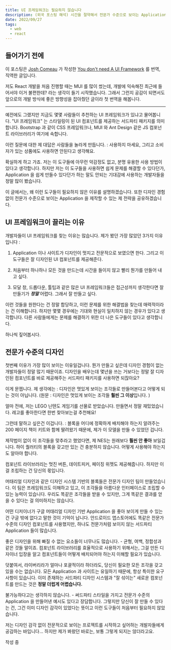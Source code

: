 ```yaml
---
title: UI 프레임워크는 필요하지 않습니다
description: (외국 포스팅 해석) 시간을 절약해서 전문가 수준으로 보이는 Application 을 만들기 위해 많은 개발자들이 Bootstrap 이니 MUI 와 같은 UI 프레임워크를 사용하려고 합니다. 안타깝게도 생각한대로 잘 되지는 않을 것입니다.
date: 2022/09/27
tags:
  - web
  - react
---
```


## 들어가기 전에

이 포스팅은 [Josh Comeau](https://www.joshwcomeau.com/) 가 작성한 [You don't need A UI Framework](https://www.smashingmagazine.com/2022/05/you-dont-need-ui-framework/) 를 번역, 직역한 글입니다.

저도 React 개발을 처음 진행할 때는 MUI 를 많이 썼는데, 개발에 익숙해진 최근에 들어서야 이거 불편한데? 라는 생각이 들기 시작했습니다. 그래서 그런지 공감이 되면서도 앞으로의 개발 방식에 좋은 방향성을 잡아줬던 글이라 첫 번역을 해봅니다.

---

예전에도 그랬지만 지금도 몇몇 사람들이 추천하는 UI 프레임워크가 있냐고 물어봅니다. "UI 프레임워크" 는 스타일링이 된 UI 컴포넌트를 제공하는 서드파티 패키지를 의미합니다. Bootstrap 과 같이 CSS 프레임워크나, MUI 와 Ant Design 같은 JS 컴포넌트 라이브러리가 여기에 속합니다.

이런 질문에 대한 제 대답은 사람들을 놀라게 만듭니다. : 사용하지 마세요, 그리고 소비자가 있는 상품에도 사용하면 안된다고 생각해요.

확실하게 하고 가죠. 저는 이 도구들에 아무런 악감정도 없고, 분명 유용한 사용 방법이 있다고 생각합니다. 하지만 저는 이 도구들을 사용하면 쉽게 문제를 해결할 수 있다던가, Application 을 쉽게 만들수 있다던가 하는 말도 안되는 기대감에 사용하는 개발자들을 정말 많이 봤습니다.

이 글에서는, 왜 이런 도구들이 필요하지 않은 이유를 설명하겠습니다. 또한 디자인 경험 없이 전문가 수준으로 보이는 Application 을 제작할 수 있는 제 전략을 공유하겠습니다.

## UI 프레임워크이 끌리는 이유

개발자들이 UI 프레임워크를 찾는 이유는 많습니다. 제가 봤던 가장 많았던 3가지 이유입니다 :

1. Application 이나 사이트가 디자인이 멋지고 전문적으로 보였으면 한다. 그리고 이 도구들은 잘 디자인된 UI 컴포넌트를 제공해준다.

2. 처음부터 하나하나 모든 것을 만드는데 시간을 들이지 않고 빨리 뭔가를 만들어 내고 싶다.

3. 모달 창, 드롭다운, 툴팁과 같은 많은 UI 프레임워크들은 접근성까지 생각한다면 잘 만들기가 **_정말_** 어렵다. 그래서 잘 만들고 싶다.

이런 것들을 원한다는 건 정말 합당하고, 이런 문제를 위한 해결법을 찾는데 매력적이라는 건 이해합니다. 하지만 몇몇 경우에는 기대와 현실이 일치하지 않는 경우가 있다고 생각합니다. 다른 사람들에게는 문제를 해결하기 위한 더 나은 도구들이 있다고 생각합니다.

하나씩 짚어봅시다.

## 전문가 수준의 디자인

첫번째 이유가 가장 많이 보이는 이유일겁니다. 뭔가 만들고 싶은데 디자인 경험이 없는 개발자들이 정말 많기 때문이죠. 디자인을 배우는데 몇년을 쓰는 거보다는 정말 잘 디자인된 컴포넌트를 바로 제공해주는 서드파티 패키지를 사용하면 되잖아요?

이게 문젭니다. 제 생각에는 : 디자인은 멋있게 보이는 조각들로 만들어본다고 어떻게 되는 것이 아닙니다. (원문 : 디자인은 멋있게 보이는 조각들 **훨씬 그 이상**입니다. )

얼마 전에, 저는 LEGO 닌텐도 게임기를 선물로 받았습니다.
만들면서 정말 재밌었습니다. 레고를 좋아한다면 한번 찾아보는걸 추천해요!

그런데 말하고 싶은건 이겁니다. : 블록을 어디에 정확하게 배치해야 하는지 알려주는 200 페이지 책이 키트와 함께 딸려왔기 때문에, 제가 이 모델을 만들 수 있었던 겁니다.

제작법이 없이 이 조각들을 맞추라고 했었다면, 제 NES는 원래보다 **훨씬 안 좋아** 보일겁니다. 하이 퀄러티의 블록을 갖고만 있는 건 충분하지 않습니다. 어떻게 사용해야 하는지도 알아야 합니다.

컴포넌트 라이브러리는 멋진 버튼, 데이트피커, 페이징 위젯도 제공해줍니다. 하지만 이걸 조립하는 건 당신의 몫입니다.

머태리얼 디자인과 같은 디자인 시스템 기반의 블록들은 전문가 디자인 팀이 만들었습니다. 이 팀은 프레임워크도 이해하고 있고, 이 조각들을 아름다운 인터페이스로 조립할 수 있는 능력이 있습니다. 우리도 똑같은 조각들을 받을 수 있지만, 그게 똑같은 결과를 얻을 수 있다는 걸 의미하지는 않습니다.

어떤 디저이너가 구글 머태리얼 디자인 기반 Application 을 좋아 보이게 만들 수 있는 건 구글 밖에 없다고 말한 것이 기억이 납니다. 안드로이드 앱스토어에도 똑같은 전문가 수준의 디자인 컴포넌트를 사용했지만, 하나도 전문가처럼 보이지 않는 서드파티 Application 들이 많습니다.

좋은 디자인을 위해 빠질 수 없는 요소들이 너무나도 많습니다. - 균형, 여백, 정합성과 같은 것들 말이죠. 컴포넌트 라이브러리를 효율적으로 사용하기 위해서는, 그걸 만든 디자이너 입장을 알고 컴포넌트들이 어떻게 배치되어야 하는지 이해할 필요가 있습니다.

덧붙여서, 라이버리라가 얼마나 포괄적이라 하더라도, 당신이 필요한 모든 조각을 갖고 있을 수는 없습니다. 모든 Application 과 사이트는 유일하기 때문에, 항상 특이한 요구사항이 있습니다. 이미 존재하는 서드파티 디자인 시스템과 "잘 섞이는" 새로운 컴포넌트를 만드는 것은 **정말 더럽게 어렵습니다.**

불가능하다고는 생각하지 않습니다. - 써드파티 스타일을 가지고 전문가 수준의 Application 을 만들어낸 예시도 있다고 장담합니다. 그렇지만 당신이 잘 만들 수 있다는 건, 그건 이미 디자인 감각이 있었다는 뜻이고 이런 도구들이 처음부터 필요하지 않았습니다.

저는 디자인 감각 없이 전문적으로 보이는 프로젝트를 시작하고 싶어하는 개발자들에게 공감하는 바입니다... 하지만 제가 봐왔던 바로는, 보통 그렇게 되지는 않더라고요.

작성 중
